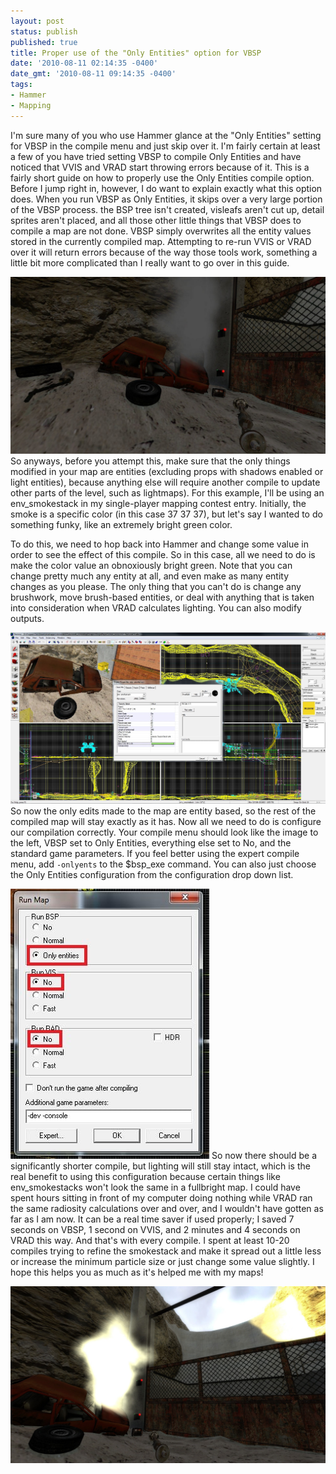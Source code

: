 ```yaml
---
layout: post
status: publish
published: true
title: Proper use of the "Only Entities" option for VBSP
date: '2010-08-11 02:14:35 -0400'
date_gmt: '2010-08-11 09:14:35 -0400'
tags:
- Hammer
- Mapping
---
```


I'm sure many of you who use Hammer glance at the "Only Entities" setting for
VBSP in the compile menu and just skip over it. I'm fairly certain at least a
few of you have tried setting VBSP to compile Only Entities and have noticed
that VVIS and VRAD start throwing errors because of it. This is a fairly short
guide on how to properly use the Only Entities compile option. Before I jump
right in, however, I do want to explain exactly what this option does. When
you run VBSP as Only Entities, it skips over a very large portion of the VBSP
process. the BSP tree isn't created, visleafs aren't cut up, detail sprites
aren't placed, and all those other little things that VBSP does to compile a
map are not done. VBSP simply overwrites all the entity values stored in the
currently compiled map. Attempting to re-run VVIS or VRAD over it will return
errors because of the way those tools work, something a little bit more
complicated than I really want to go over in this guide.

![An env_smokestack entity][1]
So anyways, before you attempt this, make sure that the only things modified
in your map are entities (excluding props with shadows enabled or light
entities), because anything else will require another compile to update other
parts of the level, such as lightmaps). For this example, I'll be using an
env_smokestack in my single-player mapping contest entry. Initially, the smoke
is a specific color (in this case 37 37 37), but let's say I wanted to do
something funky, like an extremely bright green color.

To do this, we need to hop back into Hammer and change some value in order to
see the effect of this compile. So in this case, all we need to do is make the
color value an obnoxiously bright green. Note that you can change pretty much
any entity at all, and even make as many entity changes as you please. The
only thing that you can't do is change any brushwork, move brush-based
entities, or deal with anything that is taken into consideration when VRAD
calculates lighting. You can also modify outputs.

![modifying some settings...][2]
So now the only edits made to the map are entity based, so the rest of the
compiled map will stay exactly as it has. Now all we need to do is configure
our compilation correctly. Your compile menu should look like the image to the
left, VBSP set to Only Entities, everything else set to No, and the standard
game parameters. If you feel better using the expert compile menu, add
`-onlyents` to the $bsp_exe command. You can also just choose the Only
Entities configuration from the configuration drop down list.

![Compile menu settings.][3]
So now there should be a significantly shorter compile, but lighting will
still stay intact, which is the real benefit to using this configuration
because certain things like env_smokestacks won't look the same in a
fullbright map. I could have spent hours sitting in front of my computer doing
nothing while VRAD ran the same radiosity calculations over and over, and I
wouldn't have gotten as far as I am now. It can be a real time saver if used
properly; I saved 7 seconds on VBSP, 1 second on VVIS, and 2 minutes and 4
seconds on VRAD this way. And that's with every compile. I spent at least
10-20 compiles trying to refine the smokestack and make it spread out a little
less or increase the minimum particle size or just change some value slightly.
I hope this helps you as much as it's helped me with my maps!

![Hope you caught the sarcasm there...][4]

[1]: /img/blog/2010/08/singleplayercontest_notop0026.jpg "The env_smokestack in question."
[2]: /img/blog/2010/08/hammer1.jpg "Oh, this will look SO much better!"
[3]: /img/blog/2010/08/hammer2.jpg "Settings to compile with Only Entities"
[4]: /img/blog/2010/08/singleplayercontest_notop0028.jpg "oooh, this does look SO MUCH BETTER!"
